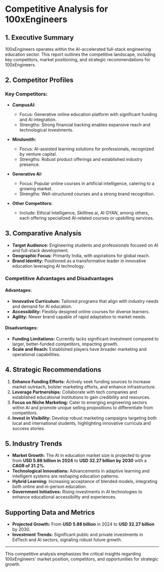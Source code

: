 # Competitive Analysis for 100xEngineers

## 1. Executive Summary

100xEngineers operates within the AI-accelerated full-stack engineering education sector. This report outlines the competitive landscape, including key competitors, market positioning, and strategic recommendations for 100xEngineers.

## 2. Competitor Profiles

### Key Competitors:
- **CampusAI:** 
  - Focus: Generative online education platform with significant funding and AI integration.
  - Strengths: Strong financial backing enables expansive reach and technological investments.

- **Mindsmith:** 
  - Focus: AI-assisted learning solutions for professionals, recognized by venture capital.
  - Strengths: Robust product offerings and established industry presence.

- **Generative AI:** 
  - Focus: Popular online courses in artificial intelligence, catering to a growing market.
  - Strengths: Well-structured courses and a strong brand recognition.

- **Other Competitors:** 
  - Include: Ethical Intelligence, Skilltree.ai, AI GYAN, among others, each offering specialized AI-related courses or upskilling services.

## 3. Comparative Analysis

- **Target Audience:** Engineering students and professionals focused on AI and full-stack development.
- **Geographic Focus:** Primarily India, with aspirations for global reach.
- **Brand Identity:** Positioned as a transformative leader in innovative education leveraging AI technology.

### Competitive Advantages and Disadvantages

#### Advantages:
- **Innovative Curriculum:** Tailored programs that align with industry needs and demand for AI education.
- **Accessibility:** Flexibly designed online courses for diverse learners.
- **Agility:** Newer brand capable of rapid adaptation to market needs.

#### Disadvantages:
- **Funding Limitations:** Currently lacks significant investment compared to larger, better-funded competitors, impacting growth.
- **Scale and Reach:** Established players have broader marketing and operational capabilities.

## 4. Strategic Recommendations

1. **Enhance Funding Efforts:** Actively seek funding sources to increase market outreach, bolster marketing efforts, and enhance infrastructure.
2. **Leverage Partnerships:** Collaborate with tech companies and established educational institutions to gain credibility and resources.
3. **Focus on Niche Marketing:** Cater to emerging engineering sectors within AI and promote unique selling propositions to differentiate from competitors.
4. **Invest in Visibility:** Develop robust marketing campaigns targeting both local and international students, highlighting innovative curricula and success stories.

## 5. Industry Trends

- **Market Growth:** The AI in education market size is projected to grow from **USD 5.88 billion in 2024** to **USD 32.27 billion by 2030** with a **CAGR of 31.2%**.
- **Technological Innovations:** Advancements in adaptive learning and intelligent systems are reshaping education patterns.
- **Hybrid Learning:** Increasing acceptance of blended models, integrating both online and in-person education.
- **Government Initiatives:** Rising investments in AI technologies to enhance educational accessibility and experiences.

## Supporting Data and Metrics

- **Projected Growth:** From **USD 5.88 billion** in 2024 to **USD 32.27 billion** by 2030.
- **Investment Trends:** Significant public and private investments in EdTech and AI sectors, signaling robust future growth.

---

This competitive analysis emphasizes the critical insights regarding 100xEngineers' market position, competitors, and opportunities for strategic growth.